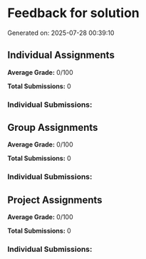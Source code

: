 # Feedback for solution

Generated on: 2025-07-28 00:39:10

## Individual Assignments

**Average Grade:** 0/100

**Total Submissions:** 0

### Individual Submissions:

## Group Assignments

**Average Grade:** 0/100

**Total Submissions:** 0

### Individual Submissions:

## Project Assignments

**Average Grade:** 0/100

**Total Submissions:** 0

### Individual Submissions:

